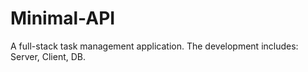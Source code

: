 # Minimal-API
A full-stack task management application.  The development includes: Server, Client, DB.
